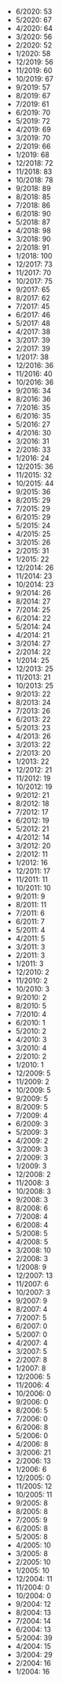 *  6/2020: 53
*  5/2020: 67
*  4/2020: 64
*  3/2020: 56
*  2/2020: 52
*  1/2020: 58
*  12/2019: 56
*  11/2019: 60
*  10/2019: 67
*  9/2019: 57
*  8/2019: 67
*  7/2019: 61
*  6/2019: 70
*  5/2019: 72
*  4/2019: 69
*  3/2019: 70
*  2/2019: 66
*  1/2019: 68
*  12/2018: 72
*  11/2018: 83
*  10/2018: 78
*  9/2018: 89
*  8/2018: 85
*  7/2018: 86
*  6/2018: 90
*  5/2018: 87
*  4/2018: 98
*  3/2018: 90
*  2/2018: 91
*  1/2018: 100
*  12/2017: 73
*  11/2017: 70
*  10/2017: 75
*  9/2017: 65
*  8/2017: 62
*  7/2017: 45
*  6/2017: 46
*  5/2017: 48
*  4/2017: 38
*  3/2017: 39
*  2/2017: 39
*  1/2017: 38
*  12/2016: 36
*  11/2016: 40
*  10/2016: 36
*  9/2016: 34
*  8/2016: 36
*  7/2016: 35
*  6/2016: 35
*  5/2016: 27
*  4/2016: 30
*  3/2016: 31
*  2/2016: 33
*  1/2016: 24
*  12/2015: 36
*  11/2015: 32
*  10/2015: 44
*  9/2015: 36
*  8/2015: 29
*  7/2015: 29
*  6/2015: 29
*  5/2015: 24
*  4/2015: 25
*  3/2015: 26
*  2/2015: 31
*  1/2015: 22
*  12/2014: 26
*  11/2014: 23
*  10/2014: 23
*  9/2014: 26
*  8/2014: 27
*  7/2014: 25
*  6/2014: 22
*  5/2014: 24
*  4/2014: 21
*  3/2014: 27
*  2/2014: 22
*  1/2014: 25
*  12/2013: 25
*  11/2013: 21
*  10/2013: 25
*  9/2013: 22
*  8/2013: 24
*  7/2013: 26
*  6/2013: 22
*  5/2013: 23
*  4/2013: 26
*  3/2013: 22
*  2/2013: 20
*  1/2013: 22
*  12/2012: 21
*  11/2012: 19
*  10/2012: 19
*  9/2012: 21
*  8/2012: 18
*  7/2012: 17
*  6/2012: 19
*  5/2012: 21
*  4/2012: 14
*  3/2012: 20
*  2/2012: 11
*  1/2012: 16
*  12/2011: 17
*  11/2011: 11
*  10/2011: 10
*  9/2011: 9
*  8/2011: 11
*  7/2011: 6
*  6/2011: 7
*  5/2011: 4
*  4/2011: 5
*  3/2011: 3
*  2/2011: 3
*  1/2011: 3
*  12/2010: 2
*  11/2010: 2
*  10/2010: 3
*  9/2010: 2
*  8/2010: 5
*  7/2010: 4
*  6/2010: 1
*  5/2010: 2
*  4/2010: 3
*  3/2010: 4
*  2/2010: 2
*  1/2010: 1
*  12/2009: 5
*  11/2009: 2
*  10/2009: 5
*  9/2009: 5
*  8/2009: 5
*  7/2009: 4
*  6/2009: 3
*  5/2009: 3
*  4/2009: 2
*  3/2009: 3
*  2/2009: 3
*  1/2009: 3
*  12/2008: 2
*  11/2008: 3
*  10/2008: 3
*  9/2008: 3
*  8/2008: 6
*  7/2008: 4
*  6/2008: 4
*  5/2008: 5
*  4/2008: 5
*  3/2008: 10
*  2/2008: 3
*  1/2008: 9
*  12/2007: 13
*  11/2007: 6
*  10/2007: 3
*  9/2007: 9
*  8/2007: 4
*  7/2007: 5
*  6/2007: 0
*  5/2007: 0
*  4/2007: 4
*  3/2007: 5
*  2/2007: 8
*  1/2007: 8
*  12/2006: 5
*  11/2006: 4
*  10/2006: 0
*  9/2006: 0
*  8/2006: 5
*  7/2006: 0
*  6/2006: 8
*  5/2006: 0
*  4/2006: 8
*  3/2006: 21
*  2/2006: 13
*  1/2006: 6
*  12/2005: 0
*  11/2005: 12
*  10/2005: 11
*  9/2005: 8
*  8/2005: 8
*  7/2005: 9
*  6/2005: 8
*  5/2005: 8
*  4/2005: 10
*  3/2005: 8
*  2/2005: 10
*  1/2005: 10
*  12/2004: 11
*  11/2004: 0
*  10/2004: 0
*  9/2004: 12
*  8/2004: 13
*  7/2004: 14
*  6/2004: 13
*  5/2004: 39
*  4/2004: 15
*  3/2004: 29
*  2/2004: 16
*  1/2004: 16